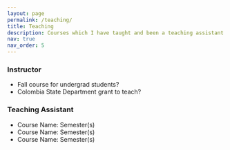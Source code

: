 ```yaml
---
layout: page
permalink: /teaching/
title: Teaching
description: Courses which I have taught and been a teaching assistant (TA) for.
nav: true
nav_order: 5
---
```


### Instructor
- Fall course for undergrad students?
- Colombia State Department grant to teach?

### Teaching Assistant
- Course Name: Semester(s)
- Course Name: Semester(s)
- Course Name: Semester(s)
